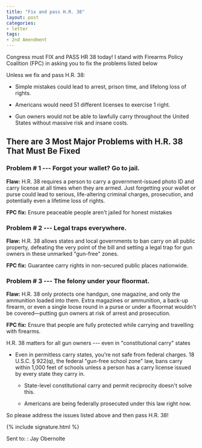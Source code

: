 ```yaml
---
title: "Fix and pass H.R. 38"
layout: post
categories:
- letter
tags:
- 2nd Amendment
---
```


Congress must FIX and PASS HR 38 today! I stand with Firearms Policy Coalition (FPC) in asking you to fix the problems listed below

Unless we fix and pass H.R. 38:

- Simple mistakes could lead to arrest, prison time, and lifelong loss of rights.

- Americans would need 51 different licenses to exercise 1 right.

- Gun owners would not be able to lawfully carry throughout the United States without massive risk and insane costs.

## There are 3 Most Major Problems with H.R. 38 That Must Be Fixed

### Problem # 1 --- Forgot your wallet? Go to jail.

**Flaw:** H.R. 38 requires a person to carry a government-issued photo ID and carry license at all times when they are armed. Just forgetting your wallet or purse could lead to serious, life-altering criminal charges, prosecution, and potentially even a lifetime loss of rights. 

**FPC fix:** Ensure peaceable people aren't jailed for honest mistakes

### Problem # 2 --- Legal traps everywhere.

**Flaw:** H.R. 38 allows states and local governments to ban carry on all public property, defeating the very point of the bill and setting a legal trap for gun owners in these unmarked "gun-free" zones.

**FPC fix:** Guarantee carry rights in non-secured public places nationwide.

### Problem # 3 --- The felony under your floormat.

**Flaw:** H.R. 38 only protects one handgun, one magazine, and only the ammunition loaded into them. Extra magazines or ammunition, a back-up firearm, or even a single loose round in a purse or under a floormat wouldn't be covered—putting gun owners at risk of arrest and prosecution. 

**FPC fix:** Ensure that people are fully protected while carrying and travelling with firearms.

H.R. 38 matters for all gun owners --- even in "constitutional carry" states

- Even in permitless carry states, you're not safe from federal charges. 18 U.S.C. § 922(q), the federal "gun-free school zone" law, bans carry within 1,000 feet of schools unless a person has a carry license issued by every state they carry in. 

  - State-level constitutional carry and permit reciprocity doesn't solve this.
  
  - Americans are being federally prosecuted under this law right now.

So please address the issues listed above and then pass H.R. 38!

{% include signature.html %}

Sent to:
: Jay Obernolte
